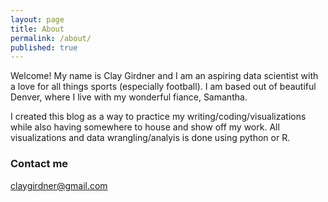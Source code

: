 ```yaml
---
layout: page
title: About
permalink: /about/
published: true
---
```


Welcome! My name is Clay Girdner and I am an aspiring data scientist with a love for all things sports (especially football). I am based out of beautiful Denver, where I live with my wonderful fiance, Samantha.

I created this blog as a way to practice my writing/coding/visualizations while also having somewhere to house and show off my work. All visualizations and data wrangling/analyis is done using python or R.

### Contact me

[claygirdner@gmail.com](mailto:claygirdner@gmail.com)
